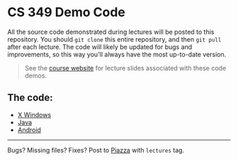 # CS 349 Demo Code

All the source code demonstrated during lectures will be posted to this repository. You should `git clone` this entire repository, and then `git pull` after each lecture. The code will likely be updated for bugs and improvements, so this way you'll always have the most up-to-date version.

> See the [course website](https://www.student.cs.uwaterloo.ca/~cs349/w18/) for lecture slides associated with these code demos.

## The code:

* [X Windows](x/)
* [Java](java/)
* [Android](android/)

---

Bugs? Missing files? Fixes? Post to [Piazza](https://piazza.com/class/jacxe4wnjm36ly) with `lectures` tag.